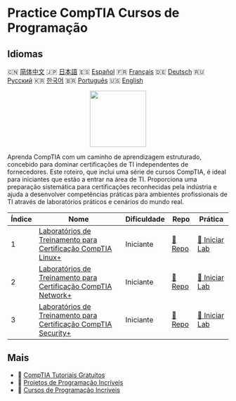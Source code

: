 # Practice CompTIA Cursos de Programação

## Idiomas

🇨🇳 [简体中文](README_zh.md) 🇯🇵 [日本語](README_ja.md) 🇪🇸 [Español](README_es.md) 🇫🇷 [Français](README_fr.md) 🇩🇪 [Deutsch](README_de.md) 🇷🇺 [Русский](README_ru.md) 🇰🇷 [한국어](README_ko.md) 🇧🇷 [Português](README_pt.md) 🇺🇸 [English](README.md) 

<div align="center">
<img width="128px" src="https://file.labex.io/path/ZbzxjVKrvgFc.png">
</div>

Aprenda CompTIA com um caminho de aprendizagem estruturado, concebido para dominar certificações de TI independentes de fornecedores. Este roteiro, que inclui uma série de cursos CompTIA, é ideal para iniciantes que estão a entrar na área de TI. Proporciona uma preparação sistemática para certificações reconhecidas pela indústria e ajuda a desenvolver competências práticas para ambientes profissionais de TI através de laboratórios práticos e cenários do mundo real.

|   Índice | Nome                                                                                                                               | Dificuldade   | Repo                                                                         | Prática                                                                           |
|----------|------------------------------------------------------------------------------------------------------------------------------------|---------------|------------------------------------------------------------------------------|-----------------------------------------------------------------------------------|
|        1 | [Laboratórios de Treinamento para Certificação CompTIA Linux+](https://labex.io/pt/courses/comptia-linux-plus-training-labs)       | Iniciante     | [🔗 Repo](https://github.com/labex-labs/comptia-linux-plus-training-labs)    | [🚀 Iniciar Lab](https://labex.io/pt/courses/comptia-linux-plus-training-labs)    |
|        2 | [Laboratórios de Treinamento para Certificação CompTIA Network+](https://labex.io/pt/courses/comptia-network-plus-training-labs)   | Iniciante     | [🔗 Repo](https://github.com/labex-labs/comptia-network-plus-training-labs)  | [🚀 Iniciar Lab](https://labex.io/pt/courses/comptia-network-plus-training-labs)  |
|        3 | [Laboratórios de Treinamento para Certificação CompTIA Security+](https://labex.io/pt/courses/comptia-security-plus-training-labs) | Iniciante     | [🔗 Repo](https://github.com/labex-labs/comptia-security-plus-training-labs) | [🚀 Iniciar Lab](https://labex.io/pt/courses/comptia-security-plus-training-labs) |

## Mais

- 🔗 [CompTIA Tutoriais Gratuitos](https://github.com/labex-labs/comptia-free-tutorials)
- 🔗 [Projetos de Programação Incríveis](https://github.com/labex-labs/awesome-programming-projects)
- 🔗 [Cursos de Programação Incríveis](https://github.com/labex-labs/awesome-programming-courses)


